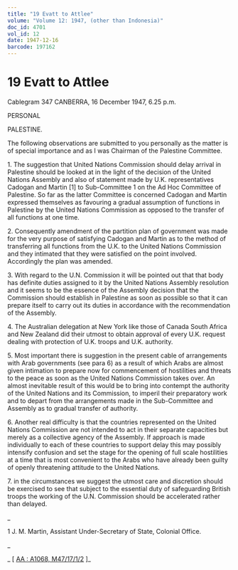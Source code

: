```yaml
---
title: "19 Evatt to Attlee"
volume: "Volume 12: 1947, (other than Indonesia)"
doc_id: 4701
vol_id: 12
date: 1947-12-16
barcode: 197162
---
```


# 19 Evatt to Attlee

Cablegram 347 CANBERRA, 16 December 1947, 6.25 p.m.

PERSONAL

PALESTINE.

The following observations are submitted to you personally as the matter is of special importance and as I was Chairman of the Palestine Committee.

1\. The suggestion that United Nations Commission should delay arrival in Palestine should be looked at in the light of the decision of the United Nations Assembly and also of statement made by U.K. representatives Cadogan and Martin [1] to Sub-Committee 1 on the Ad Hoc Committee of Palestine. So far as the latter Committee is concerned Cadogan and Martin expressed themselves as favouring a gradual assumption of functions in Palestine by the United Nations Commission as opposed to the transfer of all functions at one time.

2\. Consequently amendment of the partition plan of government was made for the very purpose of satisfying Cadogan and Martin as to the method of transferring all functions from the U.K. to the United Nations Commission and they intimated that they were satisfied on the point involved. Accordingly the plan was amended.

3\. With regard to the U.N. Commission it will be pointed out that that body has definite duties assigned to it by the United Nations Assembly resolution and it seems to be the essence of the Assembly decision that the Commission should establish in Palestine as soon as possible so that it can prepare itself to carry out its duties in accordance with the recommendation of the Assembly.

4\. The Australian delegation at New York like those of Canada South Africa and New Zealand did their utmost to obtain approval of every U.K. request dealing with protection of U.K. troops and U.K. authority.

5\. Most important there is suggestion in the present cable of arrangements with Arab governments (see para 6) as a result of which Arabs are almost given intimation to prepare now for commencement of hostilities and threats to the peace as soon as the United Nations Commission takes over. An almost inevitable result of this would be to bring into contempt the authority of the United Nations and its Commission, to imperil their preparatory work and to depart from the arrangements made in the Sub-Committee and Assembly as to gradual transfer of authority.

6\. Another real difficulty is that the countries represented on the United Nations Commission are not intended to act in their separate capacities but merely as a collective agency of the Assembly. If approach is made individually to each of these countries to support delay this may possibly intensify confusion and set the stage for the opening of full scale hostilities at a time that is most convenient to the Arabs who have already been guilty of openly threatening attitude to the United Nations.

7\. in the circumstances we suggest the utmost care and discretion should be exercised to see that subject to the essential duty of safeguarding British troops the working of the U.N. Commission should be accelerated rather than delayed.

_

1 J. M. Martin, Assistant Under-Secretary of State, Colonial Office.

_

_ [ [AA : A1068, M47/17/1/2](http://www.naa.gov.au/cgi-bin/Search?O=I&Number=197162) ]_
